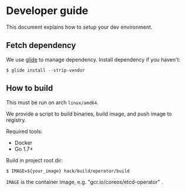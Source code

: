 # Developer guide

This document explains how to setup your dev environment. 

## Fetch dependency

We use [glide](https://github.com/Masterminds/glide) to manage dependency.
Install dependency if you haven't:

```
$ glide install --strip-vendor
```

## How to build

This must be run on arch `linux/amd64`.

We provide a script to build binaries, build image, and push image to registry.

Required tools:
- Docker
- Go 1.7+

Build in project root dir:

```
$ IMAGE=${your_image} hack/build/operator/build
```
`IMAGE` is the container image, e.g. "gcr.io/coreos/etcd-operator" .
